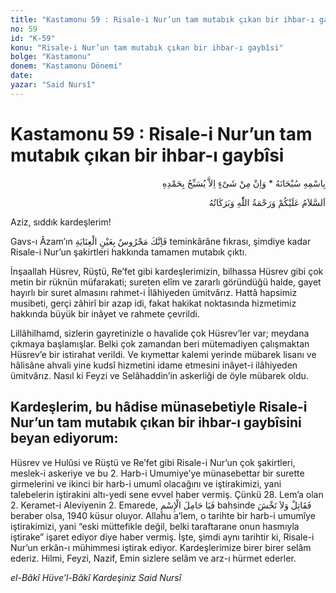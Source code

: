 ```yaml
---
title: "Kastamonu 59 : Risale-i Nur’un tam mutabık çıkan bir ihbar-ı gaybîsi"
no: 59
id: "K-59"
konu: "Risale-i Nur’un tam mutabık çıkan bir ihbar-ı gaybîsi"
bolge: "Kastamonu"
donem: "Kastamonu Dönemi"
date: 
yazar: "Said Nursî"
---
```


# Kastamonu 59 : Risale-i Nur’un tam mutabık çıkan bir ihbar-ı gaybîsi

<p class="arabic" dir="rtl" title="Meal: “Subhân Allah’ın adıyla” * “Hiçbir şey yoktur ki O'nu hamd ile tesbih etmesin” [İsrâ 17:44]">بِاسْمِهِ سُبْحَانَهُ * وَاِنْ مِنْ شَىْءٍ اِلاَّ يُسَبِّحُ بِحَمْدِهِ</p>

<p class="arabic" dir="rtl" title="Meal: “Allah’ın selâmı, rahmeti ve bereketleri, üzerinize olsun.”">اَلسَّلاَمُ عَلَيْكُمْ وَرَحْمَةُ اللّٰهِ وَبَرَكَاتُهُ</p>

Aziz, sıddık kardeşlerim!

Gavs-ı Âzam’ın <span class="arabic" dir="rtl" title="Meal: “Muhakkak ki sen, inâyet gözüyle gözetilip korunmaktasın.”">فَاِنَّكَ مَحْرُوسٌ بِعَيْنِ الْعِنَايَةِ</span> teminkârâne fıkrası, şimdiye kadar Risale-i Nur’un şakirtleri hakkında tamamen mutabık çıktı.

İnşaallah Hüsrev, Rüştü, Re’fet gibi kardeşlerimizin, bilhassa Hüsrev gibi çok metin bir rüknün müfarakati; sureten elîm ve zararlı göründüğü halde, gayet hayırlı bir suret almasını rahmet-i İlâhiyeden ümitvârız. Hattâ hapsimiz musibeti, gerçi zâhirî bir azap idi, fakat hakikat noktasında hizmetimiz hakkında büyük bir inâyet ve rahmete çevrildi.

Lillâhilhamd, sizlerin gayretinizle o havalide çok Hüsrev’ler var; meydana çıkmaya başlamışlar. Belki çok zamandan beri mütemadiyen çalışmaktan Hüsrev’e bir istirahat verildi. Ve kıymettar kalemi yerinde mübarek lisanı ve hâlisâne ahvali yine kudsî hizmetini idame etmesini inâyet-i ilâhiyeden ümitvârız. Nasıl ki Feyzi ve Selâhaddin’in askerliği de öyle mübarek oldu.

## Kardeşlerim, bu hâdise münasebetiyle Risale-i Nur’un tam mutabık çıkan bir ihbar-ı gaybîsini beyan ediyorum:

Hüsrev ve Hulûsi ve Rüştü ve Re’fet gibi Risale-i Nur’un çok şakirtleri, meslek-i askeriye ve bu 2. Harb-i Umumiye’ye münasebettar bir surette girmelerini ve ikinci bir harb-i umumî olacağını ve iştirakimizi, yani talebelerin iştirakini altı-yedi sene evvel haber vermiş. Çünkü 28. Lem’a olan 2. Keramet-i Aleviyenin 2. Emarede, <span class="arabic" dir="rtl" title="Meal: “Ey kadri yüce ismi taşıyan”">فَيَا حَامِلَ الْإِسْمِ</span> bahsinde <span class="arabic" dir="rtl" title="Meal: “Savaş! Korkma!”">فَقَاتِلْ وَلاَ تَخْشَ</span> beraber olsa, 1940 küsur oluyor. Allahu a’lem, o tarihte bir harb-i umumîye iştirakimizi, yani “eski müttefikle değil, belki taraftarane onun hasmıyla iştirake” işaret ediyor diye haber vermiş. İşte, şimdi aynı tarihtir ki, Risale-i Nur’un erkân-ı mühimmesi iştirak ediyor. Kardeşlerimize birer birer selâm ederiz. Hilmi, Feyzi, Nazif, Emin sizlere selâm ve arz-ı hürmet ederler.

*el-Bâkî Hüve’l-Bâkî*
*Kardeşiniz*
*Said Nursî*
